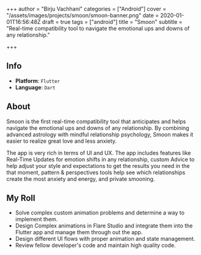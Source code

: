 +++
author = "Birju Vachhani"
categories = ["Android"]
cover = "/assets/images/projects/smoon/smoon-banner.png"
date = 2020-01-01T16:56:48Z
draft = true
tags = ["android"]
title = "Smoon"
subtitle = "Real-time compatibility tool to navigate the emotional ups and downs of any relationship."

+++
## Info

* **Platform**:     `Flutter`
* **Language**:     `Dart`

## About

Smoon is the first real-time compatibility tool that anticipates and helps navigate the emotional ups and downs of any relationship. By combining advanced astrology with mindful relationship psychology, Smoon makes it easier to realize great love and less anxiety. 

The app is very rich in terms of UI and UX. The app includes features like Real-Time Updates for emotion shifts in any relationship, custom Advice to help adjust your style and expectations to get the results you need in the that moment, pattern & perspectives tools help see which relationships create the most anxiety and energy, and private smooning.

## My Roll

* Solve complex custom animation problems and determine a way to implement them.
* Design Complex animations in Flare Studio and integrate them into the Flutter app and manage them through out the app.
* Design different UI flows with proper animation and state management.
* Review fellow developer's code and maintain high quality code.

<br/>